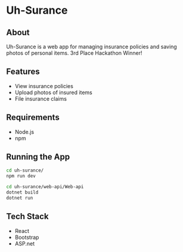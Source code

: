 # Uh-Surance

## About
Uh-Surance is a web app for managing insurance policies and saving photos of personal items.
3rd Place Hackathon Winner!

## Features
- View insurance policies
- Upload photos of insured items
- File insurance claims

## Requirements
- Node.js
- npm

## Running the App
```bash
cd uh-surance/
npm run dev

cd uh-surance/web-api/Web-api
dotnet build
dotnet run
```

## Tech Stack
- React
- Bootstrap
- ASP.net

